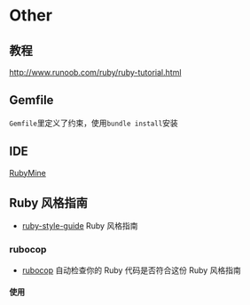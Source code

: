 # Other

## 教程

<http://www.runoob.com/ruby/ruby-tutorial.html>

## Gemfile

`Gemfile`里定义了约束，使用`bundle install`安装

## IDE

[RubyMine](https://www.jetbrains.com/ruby/download/)

## Ruby 风格指南

* [ruby-style-guide](https://github.com/JuanitoFatas/ruby-style-guide/blob/master/README-zhCN.md) Ruby 风格指南

### rubocop

* [rubocop](https://github.com/bbatsov/rubocop) 自动检查你的 Ruby 代码是否符合这份 Ruby 风格指南

#### 使用
